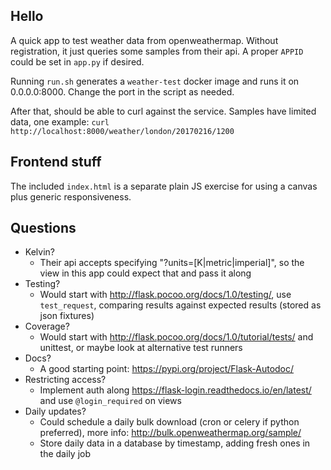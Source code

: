 
Hello
-----

A quick app to test weather data from openweathermap. Without registration, it just queries some samples from their api. A proper `APPID` could be set in `app.py` if desired.

Running `run.sh` generates a `weather-test` docker image and runs it on 0.0.0.0:8000. Change the port in the script as needed.

After that, should be able to curl against the service. Samples have limited data, one example: `curl http://localhost:8000/weather/london/20170216/1200`


Frontend stuff
--------------

The included `index.html` is a separate plain JS exercise for using a canvas plus generic responsiveness. 


Questions
---------
 - Kelvin?
   - Their api accepts specifying "?units=[K|metric|imperial]", so the view in this app could expect that and pass it along
 - Testing?
   - Would start with http://flask.pocoo.org/docs/1.0/testing/, use `test_request`, comparing results against expected results (stored as json fixtures)
 - Coverage?
   - Would start with http://flask.pocoo.org/docs/1.0/tutorial/tests/ and unittest, or maybe look at alternative test runners
 - Docs?
   - A good starting point: https://pypi.org/project/Flask-Autodoc/
 - Restricting access?
   - Implement auth along https://flask-login.readthedocs.io/en/latest/ and use `@login_required` on views
 - Daily updates?
   - Could schedule a daily bulk download (cron or celery if python preferred), more info: http://bulk.openweathermap.org/sample/
   - Store daily data in a database by timestamp, adding fresh ones in the daily job
